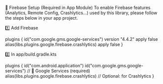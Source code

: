 <!-- GETTING STARTED -->

🔧 Firebase Setup (Required in App Module)
To enable Firebase features (Analytics, Remote Config, Crashlytics...) used by this library, please follow the steps below in your app project.

1️⃣ Add Firebase 

plugins {
        id("com.google.gms.google-services") version "4.4.2" apply false
        alias(libs.plugins.google.firebase.crashlytics) apply false
}
    
2️⃣ In app/build.gradle.kts

plugins {
    id("com.android.application")
    id("com.google.gms.google-services")                     // 🔧 Google Services (required)
    alias(libs.plugins.google.firebase.crashlytics)          // Optional: for Crashlytics
}


  
